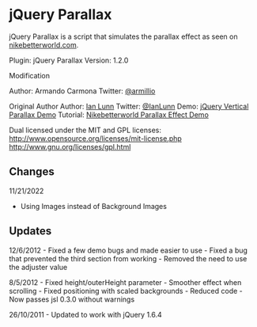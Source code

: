 jQuery Parallax
===============

jQuery Parallax is a script that simulates the parallax effect as seen on [nikebetterworld.com](http://www.nikebetterworld.com/).

Plugin: jQuery Parallax
Version: 1.2.0

Modification

Author: Armando Carmona
Twitter:  [@armillio](http://www.twitter.com/armillio)

Original Author
Author: [Ian Lunn](http://www.ianlunn.co.uk/)
Twitter: [@IanLunn](http://www.twitter.com/IanLunn)
Demo: [jQuery Vertical Parallax Demo](http://www.ianlunn.co.uk/plugins/jquery-parallax/)
Tutorial: [Nikebetterworld Parallax Effect Demo](http://www.ianlunn.co.uk/blog/code-tutorials/recreate-nikebetterworld-parallax/)

Dual licensed under the MIT and GPL licenses:
http://www.opensource.org/licenses/mit-license.php
http://www.gnu.org/licenses/gpl.html

Changes
-------

11/21/2022

- Using Images instead of Background Images

Updates
-------

12/6/2012 - Fixed a few demo bugs and made easier to use
    - Fixed a bug that prevented the third section from working
    - Removed the need to use the adjuster value

8/5/2012 - Fixed height/outerHeight parameter
	- Smoother effect when scrolling
	- Fixed positioning with scaled backgrounds
	- Reduced code
	- Now passes jsl 0.3.0 without warnings

26/10/2011 - Updated to work with jQuery 1.6.4
